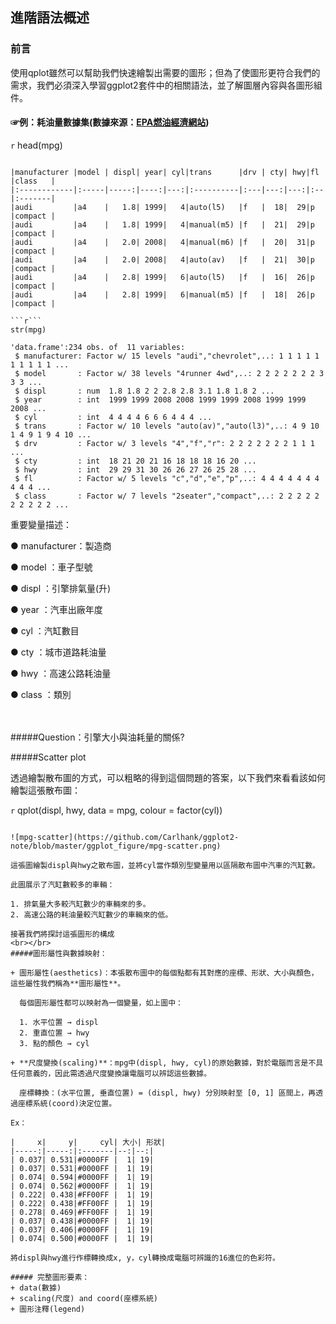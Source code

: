 ## 進階語法概述

### 前言

使用qplot雖然可以幫助我們快速繪製出需要的圖形；但為了使圖形更符合我們的需求，我們必須深入學習ggplot2套件中的相關語法，並了解圖層內容與各圖形組件。

#### ☞例：耗油量數據集(數據來源：[EPA燃油經濟網站](http://fueleconomy.gov))

```r```
head(mpg)
``````

|manufacturer |model | displ| year| cyl|trans      |drv | cty| hwy|fl |class   |
|:------------|:-----|-----:|----:|---:|:----------|:---|---:|---:|:--|:-------|
|audi         |a4    |   1.8| 1999|   4|auto(l5)   |f   |  18|  29|p  |compact |
|audi         |a4    |   1.8| 1999|   4|manual(m5) |f   |  21|  29|p  |compact |
|audi         |a4    |   2.0| 2008|   4|manual(m6) |f   |  20|  31|p  |compact |
|audi         |a4    |   2.0| 2008|   4|auto(av)   |f   |  21|  30|p  |compact |
|audi         |a4    |   2.8| 1999|   6|auto(l5)   |f   |  16|  26|p  |compact |
|audi         |a4    |   2.8| 1999|   6|manual(m5) |f   |  18|  26|p  |compact |

```r```
str(mpg)
``````

``````
'data.frame':234 obs. of  11 variables:
 $ manufacturer: Factor w/ 15 levels "audi","chevrolet",..: 1 1 1 1 1 1 1 1 1 1 ...
 $ model       : Factor w/ 38 levels "4runner 4wd",..: 2 2 2 2 2 2 2 3 3 3 ...
 $ displ       : num  1.8 1.8 2 2 2.8 2.8 3.1 1.8 1.8 2 ...
 $ year        : int  1999 1999 2008 2008 1999 1999 2008 1999 1999 2008 ...
 $ cyl         : int  4 4 4 4 6 6 6 4 4 4 ...
 $ trans       : Factor w/ 10 levels "auto(av)","auto(l3)",..: 4 9 10 1 4 9 1 9 4 10 ...
 $ drv         : Factor w/ 3 levels "4","f","r": 2 2 2 2 2 2 2 1 1 1 ...
 $ cty         : int  18 21 20 21 16 18 18 18 16 20 ...
 $ hwy         : int  29 29 31 30 26 26 27 26 25 28 ...
 $ fl          : Factor w/ 5 levels "c","d","e","p",..: 4 4 4 4 4 4 4 4 4 4 ...
 $ class       : Factor w/ 7 levels "2seater","compact",..: 2 2 2 2 2 2 2 2 2 2 ...
``````

重要變量描述：

● manufacturer：製造商

● model       ：車子型號

● displ       ：引擎排氣量(升)

● year        ：汽車出廠年度

● cyl         ：汽缸數目

● cty         ：城市道路耗油量

● hwy         ：高速公路耗油量

● class       ：類別

<br></br>
#####Question：引擎大小與油耗量的關係?

#####Scatter plot

透過繪製散布圖的方式，可以粗略的得到這個問題的答案，以下我們來看看該如何繪製這張散布圖：

```r```
qplot(displ, hwy, data = mpg, colour = factor(cyl))
``````

![mpg-scatter](https://github.com/Carlhank/ggplot2-note/blob/master/ggplot_figure/mpg-scatter.png)

這張圖繪製displ與hwy之散布圖，並將cyl當作類別型變量用以區隔散布圖中汽車的汽缸數。

此圖展示了汽缸數較多的車輛：

1. 排氣量大多較汽缸數少的車輛來的多。
2. 高速公路的耗油量較汽缸數少的車輛來的低。

接著我們將探討這張圖形的構成
<br></br>
#####圖形屬性與數據映射：

+ 圖形屬性(aesthetics)：本張散布圖中的每個點都有其對應的座標、形狀、大小與顏色，這些屬性我們稱為**圖形屬性**。

  每個圖形屬性都可以映射為一個變量，如上圖中：
  
  1. 水平位置 → displ
  2. 重直位置 → hwy
  3. 點的顏色 → cyl

+ **尺度變換(scaling)**：mpg中(displ, hwy, cyl)的原始數據，對於電腦而言是不具任何意義的，因此需透過尺度變換讓電腦可以辨認這些數據。

  座標轉換：(水平位置, 垂直位置) = (displ, hwy) 分別映射至 [0, 1] 區間上，再透過座標系統(coord)決定位置。

Ex：

|     x|     y|     cyl| 大小| 形狀|
|-----:|-----:|:-------|--:|--:|
| 0.037| 0.531|#0000FF |  1| 19|
| 0.037| 0.531|#0000FF |  1| 19|
| 0.074| 0.594|#0000FF |  1| 19|
| 0.074| 0.562|#0000FF |  1| 19|
| 0.222| 0.438|#FF00FF |  1| 19|
| 0.222| 0.438|#FF00FF |  1| 19|
| 0.278| 0.469|#FF00FF |  1| 19|
| 0.037| 0.438|#0000FF |  1| 19|
| 0.037| 0.406|#0000FF |  1| 19|
| 0.074| 0.500|#0000FF |  1| 19|

將displ與hwy進行作標轉換成x, y，cyl轉換成電腦可辨識的16進位的色彩符。

##### 完整圖形要素：
+ data(數據)
+ scaling(尺度) and coord(座標系統)
+ 圖形注釋(legend)

